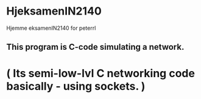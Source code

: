 # HjeksamenIN2140
Hjemme eksamenIN2140 for peterrl

## This program is C-code simulating a network.
# ( Its semi-low-lvl C networking code basically - using sockets. )
